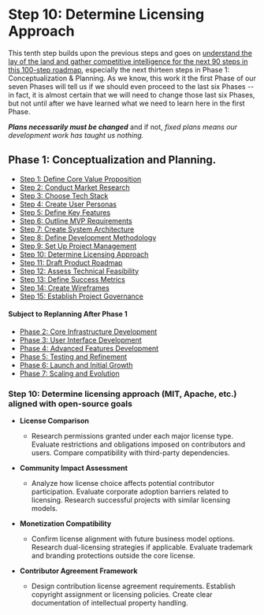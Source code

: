 # Step 10: Determine Licensing Approach

This tenth step builds upon the previous steps and goes on [understand the lay of the land and gather competitive intelligence for the next 90 steps in this 100-step roadmap](#), especially the next thirteen steps in Phase 1: Conceptualization & Planning.  As we know, this work it the first Phase of our seven Phases will tell us if we should even proceed to the last six Phases -- in fact, it is almost certain that we will need to change those last six Phases, but not until after we have learned what we need to learn here in the first Phase.

***Plans necessarily must be changed*** and if not, *fixed plans means our development work has taught us nothing.*
## Phase 1: Conceptualization and Planning.
- [Step 1: Define Core Value Proposition](./sub-chapter_A.1.md)
- [Step 2: Conduct Market Research](./sub-chapter_A.2.md)
- [Step 3: Choose Tech Stack](./sub-chapter_A.3.md)
- [Step 4: Create User Personas](./sub-chapter_A.4.md)
- [Step 5: Define Key Features](./sub-chapter_A.5.md)
- [Step 6: Outline MVP Requirements](./sub-chapter_A.6.md)
- [Step 7: Create System Architecture](./sub-chapter_A.7.md)
- [Step 8: Define Development Methodology](./sub-chapter_A.8.md)
- [Step 9: Set Up Project Management](./sub-chapter_A.9.md)
- [Step 10: Determine Licensing Approach](./sub-chapter_A.10.md)
- [Step 11: Draft Product Roadmap](./sub-chapter_A.11.md)
- [Step 12: Assess Technical Feasibility](./sub-chapter_A.12.md)
- [Step 13: Define Success Metrics](./sub-chapter_A.13.md)
- [Step 14: Create Wireframes](./sub-chapter_A.14.md)
- [Step 15: Establish Project Governance](./sub-chapter_A.15.md)
#### Subject to Replanning After Phase 1
- [Phase 2: Core Infrastructure Development](../A.md#phase-2-core-infrastructure-development-steps-16-30)
- [Phase 3: User Interface Development](../A.md#phase-3-user-interface-development-steps-31-45)
- [Phase 4: Advanced Features Development](../A.md#phase-4-advanced-features-development-steps-46-60)
- [Phase 5: Testing and Refinement](../A.md#phase-5-testing-and-refinement-steps-61-70)
- [Phase 6: Launch and Initial Growth](../A.md#phase-6-launch-and-initial-growth-steps-71-85)
- [Phase 7: Scaling and Evolution](../A.md#phase-7-scaling-and-evolution-steps-86-100)
### Step 10: Determine licensing approach (MIT, Apache, etc.) aligned with open-source goals

* **License Comparison**
  * Research permissions granted under each major license type. Evaluate restrictions and obligations imposed on contributors and users. Compare compatibility with third-party dependencies.

* **Community Impact Assessment**
  * Analyze how license choice affects potential contributor participation. Evaluate corporate adoption barriers related to licensing. Research successful projects with similar licensing models.

* **Monetization Compatibility**
  * Confirm license alignment with future business model options. Research dual-licensing strategies if applicable. Evaluate trademark and branding protections outside the core license.

* **Contributor Agreement Framework**
  * Design contribution license agreement requirements. Establish copyright assignment or licensing policies. Create clear documentation of intellectual property handling.
